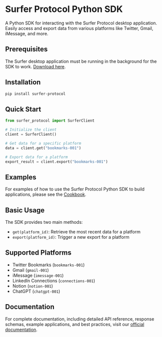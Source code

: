 # Surfer Protocol Python SDK

A Python SDK for interacting with the Surfer Protocol desktop application. Easily access and export data from various platforms like Twitter, Gmail, iMessage, and more.

## Prerequisites

The Surfer desktop application must be running in the background for the SDK to work. [Download here](https://docs.surferprotocol.org/desktop/installation).

## Installation

```bash
pip install surfer-protocol
```

## Quick Start

```python
from surfer_protocol import SurferClient

# Initialize the client
client = SurferClient()

# Get data for a specific platform
data = client.get("bookmarks-001")

# Export data for a platform
export_result = client.export("bookmarks-001")
```

## Examples

For examples of how to use the Surfer Protocol Python SDK to build applications, please see the [Cookbook](../../cookbook/python/README.md).

## Basic Usage

The SDK provides two main methods:
- `get(platform_id)`: Retrieve the most recent data for a platform
- `export(platform_id)`: Trigger a new export for a platform

## Supported Platforms

- Twitter Bookmarks (`bookmarks-001`)
- Gmail (`gmail-001`)
- iMessage (`imessage-001`)
- LinkedIn Connections (`connections-001`)
- Notion (`notion-001`)
- ChatGPT (`chatgpt-001`)

## Documentation

For complete documentation, including detailed API reference, response schemas, example applications, and best practices, visit our [official documentation](https://docs.surferprotocol.com/sdk/python).